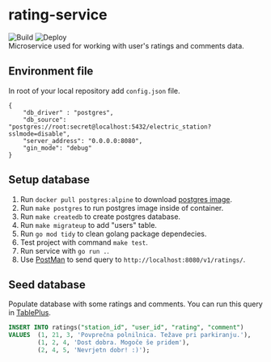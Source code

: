 # rating-service
![Build](https://github.com/rso-project-2021/rating-service/actions/workflows/build.yml/badge.svg)
![Deploy](https://github.com/rso-project-2021/rating-service/actions/workflows/deploy.yml/badge.svg)  
Microservice used for working with user's ratings and comments data.

## Environment file
In root of your local repository add `config.json` file.
```
{
    "db_driver" : "postgres",
    "db_source": "postgres://root:secret@localhost:5432/electric_station?sslmode=disable",
    "server_address": "0.0.0.0:8080",
    "gin_mode": "debug"
}
```

## Setup database
1. Run `docker pull postgres:alpine` to download [postgres image](https://hub.docker.com/_/postgres).
2. Run `make postgres` to run postgres image inside of container.
3. Run `make createdb` to create postgres database.
4. Run `make migrateup` to add "users" table.
5. Run `go mod tidy` to clean golang package dependecies.
6. Test project with command `make test`.
7. Run service with `go run .`.
8. Use [PostMan](https://www.postman.com/) to send query to `http://localhost:8080/v1/ratings/`.

## Seed database
Populate database with some ratings and comments. You can run this query in [TablePlus](https://tableplus.com/).
```sql
INSERT INTO ratings("station_id", "user_id", "rating", "comment")
VALUES 	(1, 21, 3, 'Povprečna polnilnica. Težave pri parkiranju.'),
        (1, 2, 4, 'Dost dobra. Mogoče še pridem'),
	    (2, 4, 5, 'Nevrjetn dobr! :)');
```
